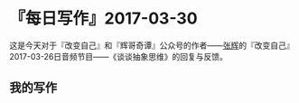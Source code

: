 # 『每日写作』2017-03-30

这是今天对于『改变自己』和『辉哥奇谭』公众号的作者——[张辉](http://weibo.com/forestsong)的『改变自己』2017-03-26日音频节目——《谈谈抽象思维》的回复与反馈。

## 我的写作

